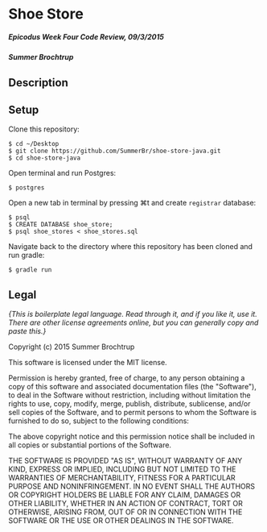 # Shoe Store

##### Epicodus Week Four Code Review, 09/3/2015

##### Summer Brochtrup

## Description


## Setup

Clone this repository:
```
$ cd ~/Desktop
$ git clone https://github.com/SummerBr/shoe-store-java.git
$ cd shoe-store-java
```

Open terminal and run Postgres:
```
$ postgres
```

Open a new tab in terminal by pressing ⌘t and create `registrar` database:
```
$ psql
$ CREATE DATABASE shoe_store;
$ psql shoe_stores < shoe_stores.sql
```

Navigate back to the directory where this repository has been cloned and run gradle:
```
$ gradle run
```

## Legal

*{This is boilerplate legal language. Read through it, and if you like it, use it. There are other license agreements online, but you can generally copy and paste this.}*

Copyright (c) 2015 Summer Brochtrup

This software is licensed under the MIT license.

Permission is hereby granted, free of charge, to any person obtaining a copy
of this software and associated documentation files (the "Software"), to deal
in the Software without restriction, including without limitation the rights
to use, copy, modify, merge, publish, distribute, sublicense, and/or sell
copies of the Software, and to permit persons to whom the Software is
furnished to do so, subject to the following conditions:

The above copyright notice and this permission notice shall be included in
all copies or substantial portions of the Software.

THE SOFTWARE IS PROVIDED "AS IS", WITHOUT WARRANTY OF ANY KIND, EXPRESS OR
IMPLIED, INCLUDING BUT NOT LIMITED TO THE WARRANTIES OF MERCHANTABILITY,
FITNESS FOR A PARTICULAR PURPOSE AND NONINFRINGEMENT. IN NO EVENT SHALL THE
AUTHORS OR COPYRIGHT HOLDERS BE LIABLE FOR ANY CLAIM, DAMAGES OR OTHER
LIABILITY, WHETHER IN AN ACTION OF CONTRACT, TORT OR OTHERWISE, ARISING FROM,
OUT OF OR IN CONNECTION WITH THE SOFTWARE OR THE USE OR OTHER DEALINGS IN
THE SOFTWARE.
